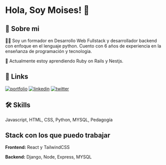 
# Hola, Soy Moises! 👋


## 🚀 Sobre mi
👩‍💻  Soy un formador en Desarrollo Web Fullstack y desarrollador backend con enfoque en el lenguaje python. Cuento con 6 años de experiencia en la enseñanza de programación y tecnologia. 

🧠 Actualmente estoy aprendiendo Ruby on Rails y Nestjs.

## 🔗 Links
[![portfolio](https://img.shields.io/badge/my_portfolio-000?style=for-the-badge&logo=ko-fi&logoColor=white)](https://arizamoises.co/)
[![linkedin](https://img.shields.io/badge/linkedin-0A66C2?style=for-the-badge&logo=linkedin&logoColor=white)](https://www.linkedin.com/in/arizamoisesco)
[![twitter](https://img.shields.io/badge/twitter-1DA1F2?style=for-the-badge&logo=twitter&logoColor=white)](https://twitter.com/arizamoisesco)


## 🛠 Skills
Javascript, HTML, CSS, Python, MYSQL, Pedagogía


## Stack con los que puedo trabajar

**Frontend:** React y TailwindCSS

**Backend:** Django, Node, Express, MYSQL
